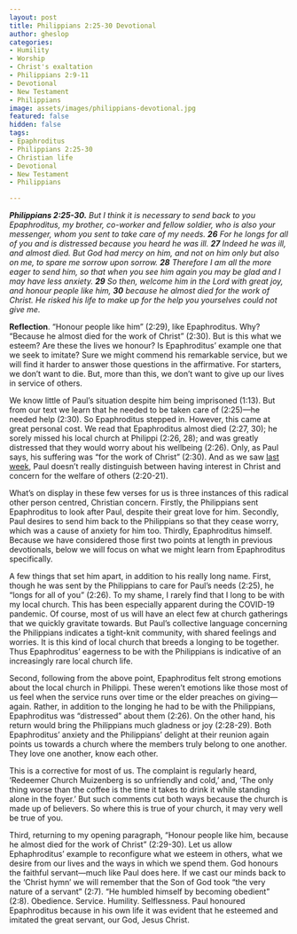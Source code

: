 ```yaml
---
layout: post
title: Philippians 2:25-30 Devotional
author: gheslop
categories:
- Humility
- Worship
- Christ's exaltation
- Philippians 2:9-11
- Devotional
- New Testament
- Philippians
image: assets/images/philippians-devotional.jpg
featured: false
hidden: false
tags:
- Epaphroditus
- Philippians 2:25-30
- Christian life
- Devotional
- New Testament
- Philippians

---
```

**_Philippians 2:25-30._** _But I think it is necessary to send back to you Epaphroditus, my brother, co-worker and fellow soldier, who is also your messenger, whom you sent to take care of my needs. **26** For he longs for all of you and is distressed because you heard he was ill. **27** Indeed he was ill, and almost died. But God had mercy on him, and not on him only but also on me, to spare me sorrow upon sorrow. **28** Therefore I am all the more eager to send him, so that when you see him again you may be glad and I may have less anxiety. **29** So then, welcome him in the Lord with great joy, and honour people like him, **30** because he almost died for the work of Christ. He risked his life to make up for the help you yourselves could not give me._

**Reflection**. “Honour people like him” (2:29), like Epaphroditus. Why? “Because he almost died for the work of Christ” (2:30). But is this what we esteem? Are these the lives we honour? Is Epaphroditus’ example one that we seek to imitate? Sure we might commend his remarkable service, but we will find it harder to answer those questions in the affirmative. For starters, we don’t want to die. But, more than this, we don’t want to give up our lives in service of others.

We know little of Paul’s situation despite him being imprisoned (1:13). But from our text we learn that he needed to be taken care of (2:25)—he needed help (2:30). So Epaphroditus stepped in. However, this came at great personal cost. We read that Epaphroditus almost died (2:27, 30); he sorely missed his local church at Philippi (2:26, 28); and was greatly distressed that they would worry about his wellbeing (2:26). Only, as Paul says, his suffering was “for the work of Christ” (2:30). And as we saw [last week](https://rekindle.co.za/content/2020-09-07-philippians-2-19-24-devotional "Philippians 2:19-24"), Paul doesn’t really distinguish between having interest in Christ and concern for the welfare of others (2:20-21).

What’s on display in these few verses for us is three instances of this radical other person centred, Christian concern. Firstly, the Philippians sent Epaphroditus to look after Paul, despite their great love for him. Secondly, Paul desires to send him back to the Philippians so that they cease worry, which was a cause of anxiety for him too. Thirdly, Epaphroditus himself. Because we have considered those first two points at length in previous devotionals, below we will focus on what we might learn from Epaphroditus specifically.

A few things that set him apart, in addition to his really long name. First, though he was sent by the Philippians to care for Paul’s needs (2:25), he “longs for all of you” (2:26). To my shame, I rarely find that I long to be with my local church. This has been especially apparent during the COVID-19 pandemic. Of course, most of us will have an elect few at church gatherings that we quickly gravitate towards. But Paul’s collective language concerning the Philippians indicates a tight-knit community, with shared feelings and worries. It is this kind of local church that breeds a longing to be together. Thus Epaphroditus’ eagerness to be with the Philippians is indicative of an increasingly rare local church life.

Second, following from the above point, Epaphroditus felt strong emotions about the local church in Philippi. These weren’t emotions like those most of us feel when the service runs over time or the elder preaches on giving—again. Rather, in addition to the longing he had to be with the Philippians, Epaphroditus was “distressed” about them (2:26). On the other hand, his return would bring the Philippians much gladness or joy (2:28-29). Both Epaphroditus’ anxiety and the Philippians’ delight at their reunion again points us towards a church where the members truly belong to one another. They love one another, know each other.

This is a corrective for most of us. The complaint is regularly heard, ‘Redeemer Church Muizenberg is so unfriendly and cold,’ and, ‘The only thing worse than the coffee is the time it takes to drink it while standing alone in the foyer.’ But such comments cut both ways because the church is made up of believers. So where this is true of your church, it may very well be true of you.

Third, returning to my opening paragraph, “Honour people like him, because he almost died for the work of Christ” (2:29-30). Let us allow Ephaphroditus’ example to reconfigure what we esteem in others, what we desire from our lives and the ways in which we spend them. God honours the faithful servant—much like Paul does here. If we cast our minds back to the ‘Christ hymn’ we will remember that the Son of God took “the very nature of a servant” (2:7). “He humbled himself by becoming obedient” (2:8). Obedience. Service. Humility. Selflessness. Paul honoured Epaphroditus because in his own life it was evident that he esteemed and imitated the great servant, our God, Jesus Christ.